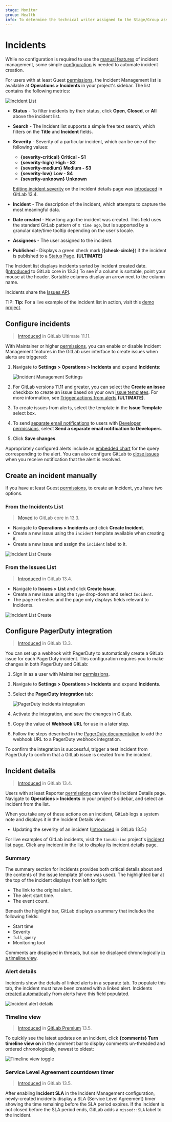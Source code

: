 ```yaml
---
stage: Monitor
group: Health
info: To determine the technical writer assigned to the Stage/Group associated with this page, see https://about.gitlab.com/handbook/engineering/ux/technical-writing/#designated-technical-writers
---
```


# Incidents

While no configuration is required to use the [manual features](#create-an-incident-manually)
of incident management, some simple [configuration](#configure-incidents) is needed to automate incident creation.

For users with at least Guest [permissions](../../user/permissions.md), the
Incident Management list is available at **Operations > Incidents**
in your project's sidebar. The list contains the following metrics:

![Incident List](img/incident_list_v13_4.png)

- **Status** - To filter incidents by their status, click **Open**, **Closed**,
  or **All** above the incident list.
- **Search** - The Incident list supports a simple free text search, which filters
  on the **Title** and **Incident** fields.
- **Severity** - Severity of a particular incident, which can be one of the following
  values:
  - **{severity-critical}** **Critical - S1**
  - **{severity-high}** **High - S2**
  - **{severity-medium}** **Medium - S3**
  - **{severity-low}** **Low - S4**
  - **{severity-unknown}** **Unknown**

  [Editing incident severity](#incident-details) on the incident details page was
  [introduced](https://gitlab.com/gitlab-org/gitlab/-/issues/229402) in GitLab 13.4.

- **Incident** - The description of the incident, which attempts to capture the
  most meaningful data.
- **Date created** - How long ago the incident was created. This field uses the
  standard GitLab pattern of `X time ago`, but is supported by a granular date/time
  tooltip depending on the user's locale.
- **Assignees** - The user assigned to the incident.
- **Published** - Displays a green check mark (**{check-circle}**) if the incident is published
  to a [Status Page](status_page.md). **(ULTIMATE)**

The Incident list displays incidents sorted by incident created date.
([Introduced](https://gitlab.com/gitlab-org/gitlab/-/issues/229534) to GitLab core in 13.3.)
To see if a column is sortable, point your mouse at the header. Sortable columns
display an arrow next to the column name.

Incidents share the [Issues API](../../user/project/issues/index.md).

TIP: **Tip:**
For a live example of the incident list in action, visit this
[demo project](https://gitlab.com/gitlab-examples/ops/incident-setup/everyone/tanuki-inc/-/incidents).

## Configure incidents

> [Introduced](https://gitlab.com/gitlab-org/gitlab/-/issues/4925) in GitLab Ultimate 11.11.

With Maintainer or higher [permissions](../../user/permissions.md), you can enable
or disable Incident Management features in the GitLab user interface
to create issues when alerts are triggered:

1. Navigate to **Settings > Operations > Incidents** and expand
   **Incidents**:

   ![Incident Management Settings](./img/incident_management_settings_v13_3.png)

1. For GitLab versions 11.11 and greater, you can select the **Create an issue**
   checkbox to create an issue based on your own
   [issue templates](../../user/project/description_templates.md#creating-issue-templates).
   For more information, see
   [Trigger actions from alerts](../metrics/alerts.md#trigger-actions-from-alerts) **(ULTIMATE)**.
1. To create issues from alerts, select the template in the **Issue Template**
   select box.
1. To send [separate email notifications](alert_notifications.md#email-notifications) to users
   with [Developer permissions](../../user/permissions.md), select
   **Send a separate email notification to Developers**.
1. Click **Save changes**.

Appropriately configured alerts include an
[embedded chart](../metrics/embed.md#embedding-metrics-based-on-alerts-in-incident-issues)
for the query corresponding to the alert. You can also configure GitLab to
[close issues](../metrics/alerts.md#trigger-actions-from-alerts)
when you receive notification that the alert is resolved.

## Create an incident manually

If you have at least Guest [permissions](../../user/permissions.md), to create an Incident, you have two options.

### From the Incidents List

> [Moved](https://gitlab.com/gitlab-org/monitor/health/-/issues/24) to GitLab core in 13.3.

- Navigate to **Operations > Incidents** and click **Create Incident**.
- Create a new issue using the `incident` template available when creating it.
- Create a new issue and assign the `incident` label to it.

![Incident List Create](./img/incident_list_create_v13_3.png)

### From the Issues List

> [Introduced](https://gitlab.com/gitlab-org/gitlab/-/issues/230857) in GitLab 13.4.

- Navigate to **Issues > List** and click **Create Issue**.
- Create a new issue using the `type` drop-down and select `Incident`.
- The page refreshes and the page only displays fields relevant to Incidents.

![Incident List Create](./img/new_incident_create_v13_4.png)

## Configure PagerDuty integration

> [Introduced](https://gitlab.com/gitlab-org/gitlab/-/issues/119018) in GitLab 13.3.

You can set up a webhook with PagerDuty to automatically create a GitLab issue
for each PagerDuty incident. This configuration requires you to make changes
in both PagerDuty and GitLab:

1. Sign in as a user with Maintainer [permissions](../../user/permissions.md).
1. Navigate to **Settings > Operations > Incidents** and expand **Incidents**.
1. Select the **PagerDuty integration** tab:

   ![PagerDuty incidents integration](./img/pagerduty_incidents_integration_v13_3.png)

1. Activate the integration, and save the changes in GitLab.
1. Copy the value of **Webhook URL** for use in a later step.
1. Follow the steps described in the
   [PagerDuty documentation](https://support.pagerduty.com/docs/webhooks)
   to add the webhook URL to a PagerDuty webhook integration.

To confirm the integration is successful, trigger a test incident from PagerDuty to
confirm that a GitLab issue is created from the incident.

## Incident details

> [Introduced](https://gitlab.com/gitlab-org/gitlab/-/issues/230847) in GitLab 13.4.

Users with at least Reporter [permissions](../../user/permissions.md) can view
the Incident Details page. Navigate to **Operations > Incidents** in your project's
sidebar, and select an incident from the list.

When you take any of these actions on an incident, GitLab logs a system note and
displays it in the Incident Details view:

- Updating the severity of an incident
  ([Introduced](https://gitlab.com/gitlab-org/gitlab/-/merge_requests/42358) in GitLab 13.5.)

For live examples of GitLab incidents, visit the `tanuki-inc` project's
[incident list page](https://gitlab.com/gitlab-examples/ops/incident-setup/everyone/tanuki-inc/-/incidents).
Click any incident in the list to display its incident details page.

### Summary

The summary section for incidents provides both critical details about and the
contents of the issue template (if one was used). The highlighted bar at the top
of the incident displays from left to right:

- The link to the original alert.
- The alert start time.
- The event count.

Beneath the highlight bar, GitLab displays a summary that includes the following fields:

- Start time
- Severity
- `full_query`
- Monitoring tool

Comments are displayed in threads, but can be displayed chronologically
[in a timeline view](#timeline-view).

### Alert details

Incidents show the details of linked alerts in a separate tab. To populate this
tab, the incident must have been created with a linked alert. Incidents
[created automatically](#configure-incidents) from alerts have this
field populated.

![Incident alert details](./img/incident_alert_details_v13_4.png)

### Timeline view

> [Introduced](https://gitlab.com/gitlab-org/gitlab/-/issues/227836) in [GitLab Premium](https://about.gitlab.com/pricing/) 13.5.

To quickly see the latest updates on an incident, click
**{comments}** **Turn timeline view on** in the comment bar to display comments
un-threaded and ordered chronologically, newest to oldest:

![Timeline view toggle](./img/timeline_view_toggle_v13_5.png)

### Service Level Agreement countdown timer

> [Introduced](https://gitlab.com/gitlab-org/gitlab/-/issues/241663) in GitLab 13.5.

After enabling **Incident SLA** in the Incident Management configuration, newly-created
incidents display a SLA (Service Level Agreement) timer showing the time remaining before
the SLA period expires. If the incident is not closed before the SLA period ends, GitLab
adds a `missed::SLA` label to the incident.

